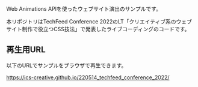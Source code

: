 Web Animations APIを使ったウェブサイト演出のサンプルです。

本リポジトリはTechFeed Conference 2022のLT「クリエイティブ系のウェブサイト制作で役立つCSS技法」で発表したライブコーディングのコードです。

## 再生用URL

以下のURLでサンプルをブラウザで再生できます。

https://ics-creative.github.io/220514_techfeed_conference_2022/

